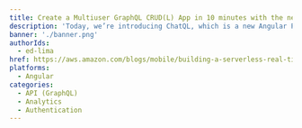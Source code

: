```yaml
---
title: Create a Multiuser GraphQL CRUD(L) App in 10 minutes with the new AWS Amplify CLI (and, in a few extra minutes, add search capabilities with Elasticsearch)
description: 'Today, we’re introducing ChatQL, which is a new Angular Progressive Web App (PWA) starter application. Built with AWS AppSync, it showcases how to create a real-time chat application. In this blog post, we present an overview of the application, and dive into AWS AppSync and the front-end implementation.'
banner: './banner.png'
authorIds:
  - ed-lima
href: https://aws.amazon.com/blogs/mobile/building-a-serverless-real-time-chat-application-with-aws-appsync/
platforms:
  - Angular
categories:
  - API (GraphQL)
  - Analytics
  - Authentication
---
```


